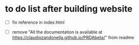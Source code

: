 # to do list after building website

- [ ] fix reference in index.html
- [ ] remove "All the documentation is available at https://claudiozandonella.github.io/PRDAbeta/" from readme

